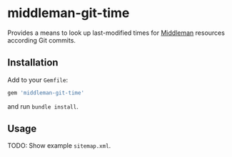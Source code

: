 # middleman-git-time

Provides a means to look up last-modified times for [Middleman][] resources
according Git commits.

## Installation

Add to your `Gemfile`:

```ruby
gem 'middleman-git-time'
```

and run `bundle install`.

## Usage

TODO: Show example `sitemap.xml`.


  [middleman]: http://middlemanapp.com/
